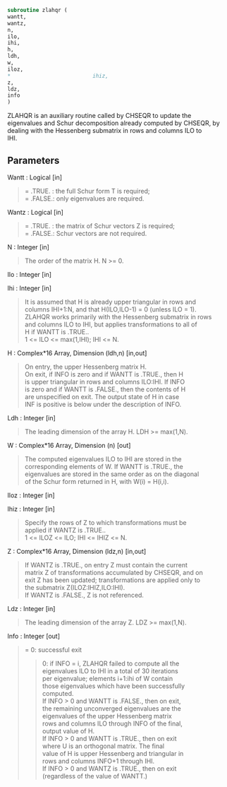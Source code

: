 ```fortran  
subroutine zlahqr (  
wantt,  
wantz,  
n,  
ilo,  
ihi,  
h,  
ldh,  
w,  
iloz,  
*                          ihiz,  
z,  
ldz,  
info  
)  
```  
  
ZLAHQR is an auxiliary routine called by CHSEQR to update the  
eigenvalues and Schur decomposition already computed by CHSEQR, by  
dealing with the Hessenberg submatrix in rows and columns ILO to  
IHI.  
  
## Parameters  
Wantt : Logical [in]  
> = .TRUE. : the full Schur form T is required;  
> = .FALSE.: only eigenvalues are required.  
  
Wantz : Logical [in]  
> = .TRUE. : the matrix of Schur vectors Z is required;  
> = .FALSE.: Schur vectors are not required.  
  
N : Integer [in]  
> The order of the matrix H.  N >= 0.  
  
Ilo : Integer [in]  
  
Ihi : Integer [in]  
> It is assumed that H is already upper triangular in rows and  
> columns IHI+1:N, and that H(ILO,ILO-1) = 0 (unless ILO = 1).  
> ZLAHQR works primarily with the Hessenberg submatrix in rows  
> and columns ILO to IHI, but applies transformations to all of  
> H if WANTT is .TRUE..  
> 1 <= ILO <= max(1,IHI); IHI <= N.  
  
H : Complex*16 Array, Dimension (ldh,n) [in,out]  
> On entry, the upper Hessenberg matrix H.  
> On exit, if INFO is zero and if WANTT is .TRUE., then H  
> is upper triangular in rows and columns ILO:IHI.  If INFO  
> is zero and if WANTT is .FALSE., then the contents of H  
> are unspecified on exit.  The output state of H in case  
> INF is positive is below under the description of INFO.  
  
Ldh : Integer [in]  
> The leading dimension of the array H. LDH >= max(1,N).  
  
W : Complex*16 Array, Dimension (n) [out]  
> The computed eigenvalues ILO to IHI are stored in the  
> corresponding elements of W. If WANTT is .TRUE., the  
> eigenvalues are stored in the same order as on the diagonal  
> of the Schur form returned in H, with W(i) = H(i,i).  
  
Iloz : Integer [in]  
  
Ihiz : Integer [in]  
> Specify the rows of Z to which transformations must be  
> applied if WANTZ is .TRUE..  
> 1 <= ILOZ <= ILO; IHI <= IHIZ <= N.  
  
Z : Complex*16 Array, Dimension (ldz,n) [in,out]  
> If WANTZ is .TRUE., on entry Z must contain the current  
> matrix Z of transformations accumulated by CHSEQR, and on  
> exit Z has been updated; transformations are applied only to  
> the submatrix Z(ILOZ:IHIZ,ILO:IHI).  
> If WANTZ is .FALSE., Z is not referenced.  
  
Ldz : Integer [in]  
> The leading dimension of the array Z. LDZ >= max(1,N).  
  
Info : Integer [out]  
> = 0:   successful exit  
> > 0:   if INFO = i, ZLAHQR failed to compute all the  
> eigenvalues ILO to IHI in a total of 30 iterations  
> per eigenvalue; elements i+1:ihi of W contain  
> those eigenvalues which have been successfully  
> computed.  
> If INFO > 0 and WANTT is .FALSE., then on exit,  
> the remaining unconverged eigenvalues are the  
> eigenvalues of the upper Hessenberg matrix  
> rows and columns ILO through INFO of the final,  
> output value of H.  
> If INFO > 0 and WANTT is .TRUE., then on exit  
> where U is an orthogonal matrix.    The final  
> value of H is upper Hessenberg and triangular in  
> rows and columns INFO+1 through IHI.  
> If INFO > 0 and WANTZ is .TRUE., then on exit  
> (regardless of the value of WANTT.)  
  
